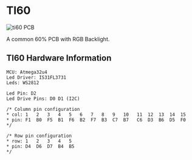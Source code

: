 TI60
===

![ti60 PCB]()

A common 60% PCB with RGB Backlight.

## TI60 Hardware Information

    MCU: Atmega32u4
    Led Driver: IS31FL3731
    Leds: WS2812
    
    Led Pin: D2
    Led Drive Pins: D0 D1 (I2C) 

    /* Column pin configuration
    * col: 1   2   3   4   5   6   7   8   9   10   11  12  13  14  15
    * pin: F1  B0  F5  B1  F6  B2  F7  B3  C7  B7   C6  D3  B6  D5  F0
    */
     
    /* Row pin configuration
    * row: 1   2   3   4   5
    * pin: D4  D6  D7  B4  B5
    */
     
 
